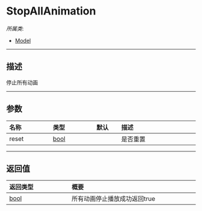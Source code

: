 # StopAllAnimation

*所属类*:
* [Model](/Api/Classes/Role/Model.md)
------------------------------------------------------------------------------------------
## 描述

停止所有动画

------------------------------------------------------------------------------------------
## 参数

|<div style="width:100px">名称</div>|<div style="width:100px">类型</div>|<div style="width:50px">默认</div>|<div style="width:350px">描述</div>|
|:---|:---|:---|:---|
|reset|[bool](/Api/DataType/Bool.md)||是否重置|

------------------------------------------------------------------------------------------
## 返回值

|<div style="width:150px">返回类型</div>|<div style="width:520px">概要</div>|
|:---|:---|
|[bool](/Api/DataType/Bool.md)|所有动画停止播放成功返回true|
